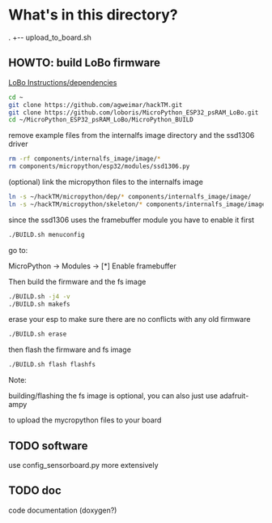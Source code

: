 # What's in this directory?

.
+-- upload_to_board.sh 


## HOWTO: build LoBo firmware

[LoBo Instructions/dependencies](https://github.com/loboris/MicroPython_ESP32_psRAM_LoBo/wiki/build)

```bash
cd ~
git clone https://github.com/agweimar/hackTM.git
git clone https://github.com/loboris/MicroPython_ESP32_psRAM_LoBo.git
cd ~/MicroPython_ESP32_psRAM_LoBo/MicroPython_BUILD
```
remove example files from the internalfs image directory and the ssd1306 driver
```bash
rm -rf components/internalfs_image/image/*
rm components/micropython/esp32/modules/ssd1306.py
```
(optional) link the micropython files to the internalfs image
```bash
ln -s ~/hackTM/micropython/dep/* components/internalfs_image/image/
ln -s ~/hackTM/micropython/skeleton/* components/internalfs_image/image/
```
since the ssd1306 uses the framebuffer module you have to enable it first
```bash
./BUILD.sh menuconfig
```
go to:

MicroPython -> Modules -> [\*] Enable framebuffer 

Then build the firmware and the fs image

```bash
./BUILD.sh -j4 -v 
./BUILD.sh makefs
```

erase your esp to make sure there are no conflicts with any old firmware

```bash
./BUILD.sh erase
```
then flash the firmware and fs image

```bash
./BUILD.sh flash flashfs
```

Note:

building/flashing the fs image is optional, you can also just use adafruit-ampy

to upload the mycropython files to your board

## TODO software

use config_sensorboard.py more extensively

## TODO doc

code documentation (doxygen?)

